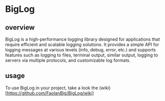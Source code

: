 # BigLog

## overview

BigLog is a high-performance logging library designed for applications that require efficient and scalable logging solutions. It provides a simple API for logging messages at various levels (info, debug, error, etc.) and supports features such as logging to files, terminal output, similar output, logging to servers via multiple protocols, and customizable log formats.

## usage

To use BigLog in your project, take a look the (wiki)[https://github.com/FaolanBig/BigLog/wiki]